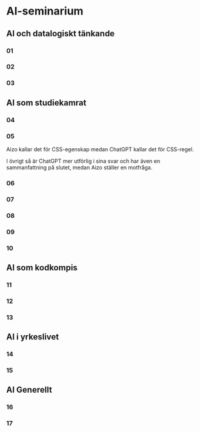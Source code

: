 # AI-seminarium

## AI och datalogiskt tänkande

### 01 

### 02

### 03

## AI som studiekamrat

### 04

### 05

Aizo kallar det för CSS-egenskap medan ChatGPT kallar det för CSS-regel. 

I övrigt så är ChatGPT mer utförlig i sina svar och har även en sammanfattning på slutet, medan Aizo ställer en motfråga.

### 06

### 07

### 08

### 09

### 10

## AI som kodkompis

### 11

### 12

### 13

## AI i yrkeslivet

### 14

### 15

## AI Generellt

### 16

### 17
